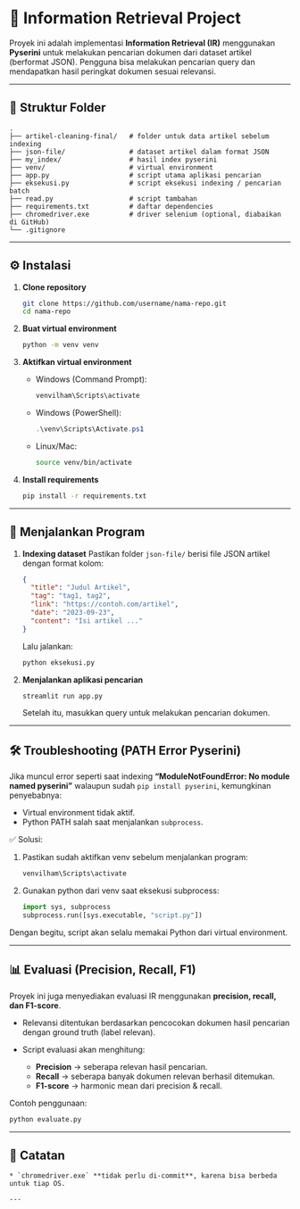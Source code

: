 # 📘 Information Retrieval Project

Proyek ini adalah implementasi **Information Retrieval (IR)** menggunakan **Pyserini** untuk melakukan pencarian dokumen dari dataset artikel (berformat JSON).
Pengguna bisa melakukan pencarian query dan mendapatkan hasil peringkat dokumen sesuai relevansi.

---

## 📂 Struktur Folder

```
.
├── artikel-cleaning-final/   # folder untuk data artikel sebelum indexing
├── json-file/                # dataset artikel dalam format JSON
├── my_index/                 # hasil index pyserini
├── venv/                     # virtual environment 
├── app.py                    # script utama aplikasi pencarian
├── eksekusi.py               # script eksekusi indexing / pencarian batch
├── read.py                   # script tambahan
├── requirements.txt          # daftar dependencies
├── chromedriver.exe          # driver selenium (optional, diabaikan di GitHub)
└── .gitignore
```

---

## ⚙️ Instalasi

1. **Clone repository**

   ```bash
   git clone https://github.com/username/nama-repo.git
   cd nama-repo
   ```

2. **Buat virtual environment**

   ```bash
   python -m venv venv
   ```

3. **Aktifkan virtual environment**

   * Windows (Command Prompt):

     ```bash
     venvilham\Scripts\activate
     ```
   * Windows (PowerShell):

     ```powershell
     .\venv\Scripts\Activate.ps1
     ```
   * Linux/Mac:

     ```bash
     source venv/bin/activate
     ```

4. **Install requirements**

   ```bash
   pip install -r requirements.txt
   ```

---

## 🚀 Menjalankan Program

1. **Indexing dataset**
   Pastikan folder `json-file/` berisi file JSON artikel dengan format kolom:

   ```json
   {
     "title": "Judul Artikel",
     "tag": "tag1, tag2",
     "link": "https://contoh.com/artikel",
     "date": "2023-09-23",
     "content": "Isi artikel ..."
   }
   ```

   Lalu jalankan:

   ```bash
   python eksekusi.py
   ```

2. **Menjalankan aplikasi pencarian**

   ```bash
   streamlit run app.py
   ```

   Setelah itu, masukkan query untuk melakukan pencarian dokumen.

---

## 🛠️ Troubleshooting (PATH Error Pyserini)

Jika muncul error seperti saat indexing **“ModuleNotFoundError: No module named pyserini”** walaupun sudah `pip install pyserini`, kemungkinan penyebabnya:

* Virtual environment tidak aktif.
* Python PATH salah saat menjalankan `subprocess`.

✅ Solusi:

1. Pastikan sudah aktifkan venv sebelum menjalankan program:

   ```bash
   venvilham\Scripts\activate
   ```
2. Gunakan python dari venv saat eksekusi subprocess:

   ```python
   import sys, subprocess
   subprocess.run([sys.executable, "script.py"])
   ```

Dengan begitu, script akan selalu memakai Python dari virtual environment.

---

## 📊 Evaluasi (Precision, Recall, F1)

Proyek ini juga menyediakan evaluasi IR menggunakan **precision, recall, dan F1-score**.

* Relevansi ditentukan berdasarkan pencocokan dokumen hasil pencarian dengan ground truth (label relevan).
* Script evaluasi akan menghitung:

  * **Precision** → seberapa relevan hasil pencarian.
  * **Recall** → seberapa banyak dokumen relevan berhasil ditemukan.
  * **F1-score** → harmonic mean dari precision & recall.

Contoh penggunaan:

```bash
python evaluate.py
```

---

## 📌 Catatan
  ```
* `chromedriver.exe` **tidak perlu di-commit**, karena bisa berbeda untuk tiap OS.

---

